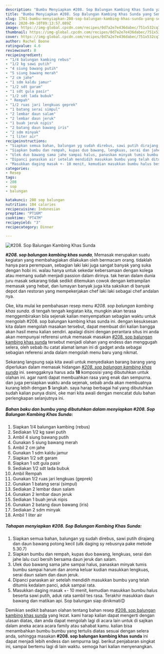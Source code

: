 ```yaml
---
description: "Bumbu Menyiapkan #208. Sop Balungan Kambing Khas Sunda yang Sempurna"
title: "Bumbu Menyiapkan #208. Sop Balungan Kambing Khas Sunda yang Sempurna"
slug: 1761-bumbu-menyiapkan-208-sop-balungan-kambing-khas-sunda-yang-sempurna
date: 2020-09-10T09:13:57.089Z
image: https://img-global.cpcdn.com/recipes/0d7a2e7e436dabec/751x532cq70/208-sop-balungan-kambing-khas-sunda-foto-resep-utama.jpg
thumbnail: https://img-global.cpcdn.com/recipes/0d7a2e7e436dabec/751x532cq70/208-sop-balungan-kambing-khas-sunda-foto-resep-utama.jpg
cover: https://img-global.cpcdn.com/recipes/0d7a2e7e436dabec/751x532cq70/208-sop-balungan-kambing-khas-sunda-foto-resep-utama.jpg
author: Rachel Boone
ratingvalue: 4.6
reviewcount: 8
recipeingredient:
- "1/4 balungan kambing rebus"
- "1/2 kg sawi putih"
- "4 siung bawang putih"
- "5 siung bawang merah"
- "2 cm jahe"
- "1 sdm kaldu jamur"
- "1/2 sdt garam"
- "1 sdt gula pasir"
- "1/2 sdt lada bubuk"
- " Rempah"
- "1/2 ruas jari lengkuas geprek"
- "1 batang serai simpul"
- "2 lembar daun salam"
- "2 lembar daun jeruk"
- "1 buah jeruk nipis"
- "2 batang daun bawang iris"
- "2 sdm minyak"
- "1 liter air"
recipeinstructions:
- "Siapkan semua bahan, balungan yg sudah direbus, sawi putih dirajang dan daun bawang potong kecil (utk daging sy rebusnya pake metode 5.30.7)"
- "Siapkan bumbu dan rempah, kupas duo bawang, lengkuas, serai dan jahe lalu cuci bersih bersama daun jeruk dan salam."
- "Ulek duo bawang sama jahe sampai halus, panaskan minyak tumis bumbu sampai harum dan aroma keluar kudian masukkan lengkuas, serai daun salam dan daun jeruk."
- "Dipanci panaskan air setelah mendidih masukkan bumbu yang telah ditumis kedalam panci, aduk sampai rata."
- "Masukkan daging masak +- 10 menit, kemudian masukkan bumbu halus beserta sawi putih, aduk rata sambil tes rasa. Terakhir masukkan daun bawang dan matikan api. Sop balungan siap dinikmati😊"
categories:
- Resep
tags:
- 208
- sop
- balungan

katakunci: 208 sop balungan 
nutrition: 104 calories
recipecuisine: Indonesian
preptime: "PT16M"
cooktime: "PT47M"
recipeyield: "3"
recipecategory: Dinner

---
```



![#208. Sop Balungan Kambing Khas Sunda](https://img-global.cpcdn.com/recipes/0d7a2e7e436dabec/751x532cq70/208-sop-balungan-kambing-khas-sunda-foto-resep-utama.jpg)

<b><i>#208. sop balungan kambing khas sunda</i></b>, Memasak merupakan suatu kegiatan yang membahagiakan dilakukan oleh bermacam orang. tidaklah hanya para perempuan, sebagian laki laki juga sangat banyak yang suka dengan hobi ini. walau hanya untuk sekedar kebersamaan dengan kolega atau memang sudah menjadi passion dalam dirinya. tak heran dalam dunia juru masak sekarang tidak sedikit ditemukan cowok dengan ketrampilan memasak yang hebat, dan lumayan banyak juga kita saksikan di banyak depot dan restoran yang mempekerjakan chef laki laki sebagai chef andalan nya.

Oke, kita mulai ke pembahasan resep menu <i>#208. sop balungan kambing khas sunda</i>. di tengah tengah kegiatan kita, mungkin akan terasa menggembirakan bila sejenak kalian menyempatkan sebagian waktu untuk mengolah #208. sop balungan kambing khas sunda ini. dengan kesuksesan kita dalam mengolah masakan tersebut, dapat membuat diri kalian bangga akan hasil menu kalian sendiri. apalagi disini dengan perantara situs ini anda akan mempunyai referensi untuk memasak masakan <u>#208. sop balungan kambing khas sunda</u> tersebut menjadi olahan yang endess dan menggugah selera, oleh sebab itu catat alamat laman ini di gadget anda sebagai sebagian referensi anda dalam mengolah menu baru yang nikmat.




Sekarang langsung saja kita awali untuk menyediakan barang barang yang diperlukan dalam memasak hidangan <u><i>#208. sop balungan kambing khas sunda</i></u> ini. seenggaknya harus ada <b>18</b> komposisi yang dibutuhkan untuk olahan ini. agar nanti dapat membuahkan rasa yang enak dan sempurna. dan juga persiapkan waktu anda sejenak, sebab anda akan membuatnya kurang lebih dengan <b>5</b> langkah. saya harap berbagai hal yang dibutuhkan sudah kalian punya disini, oke mari kita awali dengan mencatat dulu bahan perlengkapan selanjutnya ini.

<!--inarticleads1-->

##### Bahan baku dan bumbu yang dibutuhkan dalam menyiapkan #208. Sop Balungan Kambing Khas Sunda:

1. Siapkan 1/4 balungan kambing (rebus)
1. Sediakan 1/2 kg sawi putih
1. Ambil 4 siung bawang putih
1. Gunakan 5 siung bawang merah
1. Ambil 2 cm jahe
1. Gunakan 1 sdm kaldu jamur
1. Siapkan 1/2 sdt garam
1. Siapkan 1 sdt gula pasir
1. Sediakan 1/2 sdt lada bubuk
1. Ambil  Rempah
1. Gunakan 1/2 ruas jari lengkuas (geprek)
1. Gunakan 1 batang serai (simpul)
1. Sediakan 2 lembar daun salam
1. Gunakan 2 lembar daun jeruk
1. Sediakan 1 buah jeruk nipis
1. Gunakan 2 batang daun bawang (iris)
1. Sediakan 2 sdm minyak
1. Ambil 1 liter air




<!--inarticleads2-->

##### Tahapan menyiapkan #208. Sop Balungan Kambing Khas Sunda:

1. Siapkan semua bahan, balungan yg sudah direbus, sawi putih dirajang dan daun bawang potong kecil (utk daging sy rebusnya pake metode 5.30.7)
1. Siapkan bumbu dan rempah, kupas duo bawang, lengkuas, serai dan jahe lalu cuci bersih bersama daun jeruk dan salam.
1. Ulek duo bawang sama jahe sampai halus, panaskan minyak tumis bumbu sampai harum dan aroma keluar kudian masukkan lengkuas, serai daun salam dan daun jeruk.
1. Dipanci panaskan air setelah mendidih masukkan bumbu yang telah ditumis kedalam panci, aduk sampai rata.
1. Masukkan daging masak +- 10 menit, kemudian masukkan bumbu halus beserta sawi putih, aduk rata sambil tes rasa. Terakhir masukkan daun bawang dan matikan api. Sop balungan siap dinikmati😊




Demikian sedikit bahasan olahan tentang bahan resep <u>#208. sop balungan kambing khas sunda</u> yang lezat. kami harap kalian dapat mengerti dengan ulasan diatas, dan anda dapat mengolah lagi di acara lain untuk di sajikan dalam aneka acara acara family atau sahabat kamu. kalian bisa menambahkan bumbu bumbu yang tertulis diatas sesuai dengan selera anda, sehingga masakan <b>#208. sop balungan kambing khas sunda</b> ini dapat menjadi lebih endess dan sempurna lagi. berikut penjabaran singkat ini, sampai bertemu lagi di lain waktu. semoga hari kalian menyenangkan.
